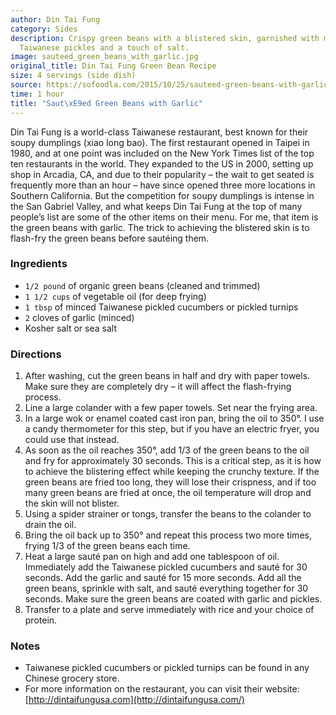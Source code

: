 ```yaml
---
author: Din Tai Fung
category: Sides
description: Crispy green beans with a blistered skin, garnished with minced garlic,
  Taiwanese pickles and a touch of salt.
image: sauteed_green_beans_with_garlic.jpg
original_title: Din Tai Fung Green Bean Recipe
size: 4 servings (side dish)
source: https://sofoodla.com/2015/10/25/sauteed-green-beans-with-garlic/
time: 1 hour
title: "Saut\xE9ed Green Beans with Garlic"
---
```


Din Tai Fung is a world-class Taiwanese restaurant, best known for their soupy dumplings (xiao long bao). The first restaurant opened in Taipei in 1980, and at one point was included on the New York Times list of the top ten restaurants in the world. They expanded to the US in 2000, setting up shop in Arcadia, CA, and due to their popularity – the wait to get seated is frequently more than an hour – have since opened three more locations in Southern California. But the competition for soupy dumplings is intense in the San Gabriel Valley, and what keeps Din Tai Fung at the top of many people’s list are some of the other items on their menu. For me, that item is the green beans with garlic. The trick to achieving the blistered skin is to flash-fry the green beans before sautéing them.

### Ingredients

* `1/2 pound` of organic green beans (cleaned and trimmed)
* `1 1/2 cups` of vegetable oil (for deep frying)
* `1 tbsp` of minced Taiwanese pickled cucumbers or pickled turnips
* `2` cloves of garlic (minced)
* Kosher salt or sea salt

### Directions

1. After washing, cut the green beans in half and dry with paper towels. Make sure they are completely dry – it will affect the flash-frying process.
2. Line a large colander with a few paper towels. Set near the frying area.
3. In a large wok or enamel coated cast iron pan, bring the oil to 350°. I use a candy thermometer for this step, but if you have an electric fryer, you could use that instead.
4. As soon as the oil reaches 350°, add 1/3 of the green beans to the oil and fry for approximately 30 seconds. This is a critical step, as it is how to achieve the blistering effect while keeping the crunchy texture. If the green beans are fried too long, they will lose their crispness, and if too many green beans are fried at once, the oil temperature will drop and the skin will not blister.
5. Using a spider strainer or tongs, transfer the beans to the colander to drain the oil.
6. Bring the oil back up to 350° and repeat this process two more times, frying 1/3 of the green beans each time.
7. Heat a large sauté pan on high and add one tablespoon of oil. Immediately add the Taiwanese pickled cucumbers and sauté for 30 seconds. Add the garlic and sauté for 15 more seconds. Add all the green beans, sprinkle with salt, and sauté everything together for 30 seconds. Make sure the green beans are coated with garlic and pickles.
8. Transfer to a plate and serve immediately with rice and your choice of protein.

### Notes

* Taiwanese pickled cucumbers or pickled turnips can be found in any Chinese grocery store.
* For more information on the restaurant, you can visit their website: [http://dintaifungusa.com](http://dintaifungusa.com/)